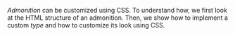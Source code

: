 <!-- markdownlint-disable MD041-->

*Admonition* can be customized using CSS. To understand how, we first look at the HTML structure of an admonition. Then, we show how to implement a custom *type* and how to customize its look using CSS.

<!-- markdownlint-enable MD041-->
